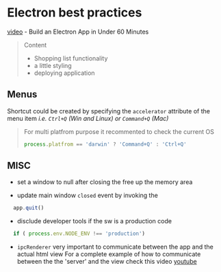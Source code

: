 # Electron best practices

[video](https://www.youtube.com/watch?v=kN1Czs0m1SU) - Build an Electron App in Under 60 Minutes

> Content
> - Shopping list functionality 
> - a little styling 
> - deploying application

## Menus
Shortcut could be created by specifying the `accelerator` attribute of the menu item 
*i.e. `Ctrl+Q` (Win and Linux) or `Command+Q` (Mac)*

> For multi platfrom purpose it recommented to check the current OS 
> ```js
> process.platfrom == 'darwin' ? 'Command+Q' : 'Ctrl+Q'
> ```

## MISC
* set a window to null after closing the free up the memory area

* update main window `closed` event by invoking the  
```js
  app.quit()
```

* disclude developer tools if the sw is a production code
```js
  if ( process.env.NODE_ENV !== 'production')
```

* `ipcRenderer` very important to communicate between the app and the actual html view
  For a complete example of how to communicate between the the 'server' and the view check this video [youtube](https://youtu.be/kN1Czs0m1SU?t=1881)

